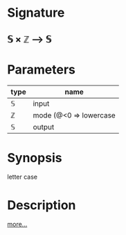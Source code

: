 # Signature
## 𝕊 × ℤ ⟶ 𝕊

# Parameters

| type | name |
|------|------|
|𝕊|input|
|ℤ|mode (@<0 ⇒ lowercase | @>0 ⇒ uppercase)|
|𝕊|output|

# Synopsis
letter case

# Description

[more...](https://en.wikipedia.org/wiki/Letter_case)
